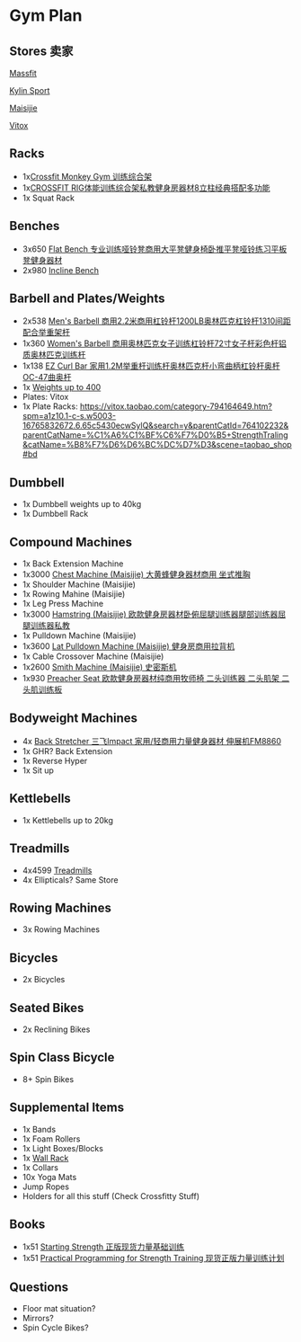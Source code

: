 # Gym Plan

## Stores 卖家
[Massfit](https://maxi.tmall.com/shop/view_shop.htm?spm=a230r.1.14.35.be2d32c1JJ46gK&user_number_id=1764611741)

[Kylin Sport](https://kylinsport.tmall.com/search.htm?spm=a312a.7700718.0.0.2b4e2da312aHEO&search=y)

[Maisijie](https://shop143699949.taobao.com/index.htm?spm=2013.1.w5002-17872910701.2.62416c66ZHXqv9)

[Vitox](https://shop34371253.taobao.com/)



## Racks
- 1x[Crossfit Monkey Gym 训练综合架](https://item.taobao.com/item.htm?id=565062569404&ali_refid=a3_430582_1006:1150160601:N:%E7%BB%BC%E5%90%88%E8%AE%AD%E7%BB%83%E6%9E%B6crossfit:fd9d97e03c5b52797750b066df155468&ali_trackid=1_fd9d97e03c5b52797750b066df155468&spm=a230r.1.14.6#detail)
- 1x[CROSSFIT RIG体能训练综合架私教健身房器材8立柱经典搭配多功能](https://item.taobao.com/item.htm?id=536246365119&ali_refid=a3_430008_1006:1123473788:N:crossfit:cb2b3ad6cae839232602464077ec4414&ali_trackid=1_cb2b3ad6cae839232602464077ec4414&spm=a230r.1.0.0)
- 1x Squat Rack

## Benches
- 3x650 [Flat Bench 专业训练哑铃凳商用大平凳健身椅卧推平凳哑铃练习平板凳健身器材](https://detail.tmall.com/item.htm?spm=a230r.1.14.69.718a7fbaOlmWDL&id=45100063212&ns=1&abbucket=13)	
- 2x980 [Incline Bench](https://detail.tmall.com/item.htm?spm=a1z10.5-b-s.w4011-15013193622.28.7780516eoK31Qh&id=19626909220&rn=efb84297c1740187a1866cc03e1eb239&abbucket=20&skuId=41423123948)

## Barbell and Plates/Weights

- 2x538 [Men's Barbell 商用2.2米商用杠铃杆1200LB奥林匹克杠铃杆1310间距配合举重架杆 ](https://item.taobao.com/item.htm?spm=a1z10.5-c-s.w4002-16765832687.27.1f176b67c32aNl&id=35846408133)
- 1x360 [Women's Barbell 商用奥林匹克女子训练杠铃杆72寸女子杆彩色杆铝质奥林匹克训练杆](https://item.taobao.com/item.htm?spm=a1z10.5-c-s.w4002-16765832687.42.1f176b67c32aNl&id=521446565515)
- 1x138 [EZ Curl Bar 家用1.2M举重杆训练杆奥林匹克杆小弯曲柄杠铃杆奥杆OC-47曲奥杆](https://item.taobao.com/item.htm?spm=a1z10.5-c-s.w4002-16765832687.45.70896b67SgCNg1&id=35098933045)
- 1x [Weights up to 400](https://item.taobao.com/item.htm?spm=2013.1.0.0.488979e8Vltz1r&id=36482960809&scm=1007.12144.96849.42296_42296&pvid=5c072ba8-d369-430d-bc9e-a78e59e05dec&utparam=%7B%22x_object_type%22%3A%22item%22%2C%22x_object_id%22%3A36482960809%7D&utparam=%7B%22x_object_type%22%3A%22item%22%2C%22x_object_id%22%3A36482960809%7D)
- Plates: Vitox
- 1x Plate Racks: https://vitox.taobao.com/category-794164649.htm?spm=a1z10.1-c-s.w5003-16765832672.6.65c5430ecwSylQ&search=y&parentCatId=764102232&parentCatName=%C1%A6%C1%BF%C6%F7%D0%B5+StrengthTraling&catName=%B8%F7%D6%D6%BC%DC%D7%D3&scene=taobao_shop#bd


## Dumbbell
- 1x Dumbbell weights up to 40kg
- 1x Dumbbell Rack

## Compound Machines
- 1x Back Extension Machine
- 1x3000 [Chest Machine (Maisijie) 大黄蜂健身器材商用 坐式推胸](https://item.taobao.com/item.htm?spm=2013.1.20141003.4.4eb356bcTzUEIx&scm=1007.10011.70203.100200300000001&id=559846648738&pvid=115ba610-8852-424a-a737-e1a432166f8c)
- 1x Shoulder Machine (Maisijie)
- 1x Rowing Mahine (Maisijie)
- 1x Leg Press Machine
- 1x3000 [Hamstring (Maisijie) 欧款健身房器材卧俯屈腿训练器腿部训练器屈腿训练器私教](http://item.taobao.com/item.htm?spm=2013.1.20141002.9.4eb356bcTzUEIx&scm=1007.10009.70205.100200300000001&id=536361408786&pvid=79927421-a473-4f61-ad6f-cc9def5ec983)
- 1x Pulldown Machine (Maisijie)
- 1x3600 [Lat Pulldown Machine (Maisijie) 健身房商用拉背机](https://item.taobao.com/item.htm?spm=a1z10.3-c.w4002-17304527080.82.4f225a6cg4dtJ0&id=559648080390)
- 1x Cable Crossover Machine (Maisijie)
- 1x2600 [Smith Machine (Maisijie) 史密斯机](https://item.taobao.com/item.htm?spm=2013.1.1998246703.2.7b001500Lddm6a&id=535593032733&taskid=73217450)
- 1x930 [Preacher Seat 欧款健身房器材纯商用牧师椅 二头训练器 二头肌架 二头肌训练板 ](https://item.taobao.com/item.htm?spm=a1z10.3-c.w4002-17304527080.30.eb835a6cMSD8M5&id=536477413868)

## Bodyweight Machines
- 4x [Back Stretcher 三飞Impact 家用/轻商用力量健身器材  伸展机FM8860](https://item.taobao.com/item.htm?spm=a1z0d.6639537.1997196601.26.626c7484uRHHxw&id=44576461353)
- 1x GHR? Back Extension
- 1x Reverse Hyper
- 1x Sit up

## Kettlebells
- 1x Kettlebells up to 20kg

## Treadmills
- 4x4599 [Treadmills](https://detail.tmall.com/item.htm?spm=a230r.1.14.345.2e7d12beUaQ7av&id=526429446260&ns=1&abbucket=13)
- 4x Ellipticals? Same Store

## Rowing Machines
- 3x Rowing Machines

## Bicycles
- 2x Bicycles

## Seated Bikes
- 2x Reclining Bikes

## Spin Class Bicycle
- 8+ Spin Bikes

## Supplemental Items
- 1x Bands
- 1x Foam Rollers
- 1x Light Boxes/Blocks
- 1x [Wall Rack](https://item.taobao.com/item.htm?spm=2013.1.0.0.3be43341UTUA9D&id=566633697356&scm=1007.12144.96849.42296_42296&pvid=d7d95409-babf-44ef-9c11-af57119871af&utparam=%7B%22x_object_type%22%3A%22item%22%2C%22x_object_id%22%3A566633697356%7D&utparam=%7B%22x_object_type%22%3A%22item%22%2C%22x_object_id%22%3A566633697356%7D)
- 1x Collars
- 10x Yoga Mats
- Jump Ropes
- Holders for all this stuff (Check Crossfitty Stuff)
## Books
- 1x51 [Starting Strength 正版现货力量基础训练](https://detail.tmall.com/item.htm?spm=a230r.1.14.112.335a4f43y6WnW7&id=536839531397&ns=1&abbucket=13)
- 1x51 [Practical Programming for Strength Training 现货正版力量训练计划](https://detail.tmall.com/item.htm?id=565913863556&spm=a220o.1000855.1998099587.1.2eac58eeMk9BMU)

## Questions
- Floor mat situation?
- Mirrors?
- Spin Cycle Bikes?


